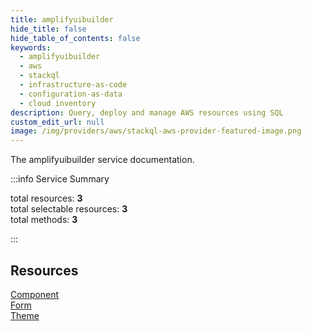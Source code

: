 ```yaml
---
title: amplifyuibuilder
hide_title: false
hide_table_of_contents: false
keywords:
  - amplifyuibuilder
  - aws
  - stackql
  - infrastructure-as-code
  - configuration-as-data
  - cloud inventory
description: Query, deploy and manage AWS resources using SQL
custom_edit_url: null
image: /img/providers/aws/stackql-aws-provider-featured-image.png
---
```


The amplifyuibuilder service documentation.

:::info Service Summary

<div class="row">
<div class="providerDocColumn">
<span>total resources:&nbsp;<b>3</b></span><br />
<span>total selectable resources:&nbsp;<b>3</b></span><br />
<span>total methods:&nbsp;<b>3</b></span><br />
</div>
</div>

:::

## Resources
<div class="row">
<div class="providerDocColumn">
<a href="/providers/aws/amplifyuibuilder/Component/">Component</a><br />
<a href="/providers/aws/amplifyuibuilder/Form/">Form</a>
</div>
<div class="providerDocColumn">
<a href="/providers/aws/amplifyuibuilder/Theme/">Theme</a>
</div>
</div>